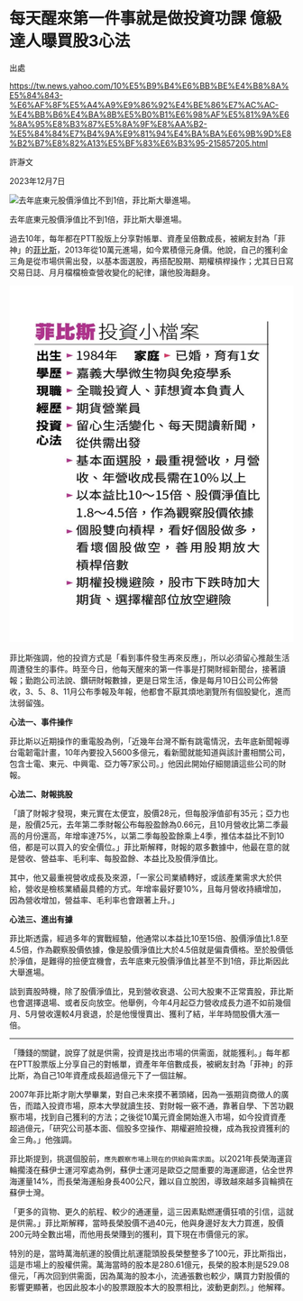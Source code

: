 # 每天醒來第一件事就是做投資功課 億級達人曝買股3心法

出處

https://tw.news.yahoo.com/10%E5%B9%B4%E6%BB%BE%E4%B8%8A%E5%84%843-%E6%AF%8F%E5%A4%A9%E9%86%92%E4%BE%86%E7%AC%AC-%E4%BB%B6%E4%BA%8B%E5%B0%B1%E6%98%AF%E5%81%9A%E6%8A%95%E8%B3%87%E5%8A%9F%E8%AA%B2-%E5%84%84%E7%B4%9A%E9%81%94%E4%BA%BA%E6%9B%9D%E8%B2%B7%E8%82%A13%E5%BF%83%E6%B3%95-215857205.html





許瀞文

2023年12月7日

![去年底東元股價淨值比不到1倍，菲比斯大舉進場。](https://s.yimg.com/ny/api/res/1.2/3vowbX8Fgf5H8M3ujpTR3w--/YXBwaWQ9aGlnaGxhbmRlcjt3PTk2MDtoPTY0MDtjZj13ZWJw/https://media.zenfs.com/zh-tw/mirrormedia.mg/778a23b8968f26891594fc5a4cccbfa3)

去年底東元股價淨值比不到1倍，菲比斯大舉進場。

過去10年，每年都在PTT股版上分享對帳單、資產呈倍數成長，被網友封為「菲神」的[菲比斯](https://tw.news.yahoo.com/tag/菲比斯)，2013年從10萬元進場，如今累積億元身價。他說，自己的獲利金三角是從市場供需出發，以基本面選股，再搭配股期、期權槓桿操作；尤其日日寫交易日誌、月月檔檔檢查營收變化的紀律，讓他股海翻身。

![img](../images/e8658a21ee8d6d57120af267f1cd283d)

菲比斯強調，他的投資方式是「看到事件發生再來反應」，所以必須留心推敲生活周遭發生的事件。時至今日，他每天醒來的第一件事是打開財經新聞台，接著讀報；勤跑公司法說、鑽研財報數據，更是日常生活，像是每月10日公司公佈營收，3、5、8、11月公布季報及年報，他都會不厭其煩地瀏覽所有個股變化，進而汰弱留強。

**心法一、事件操作**

菲比斯以近期操作的重電股為例，「近幾年台灣不斷有跳電情況，去年底新聞報導台電韌電計畫，10年內要投入5600多億元，看新聞就能知道與該計畫相關公司，包含士電、東元、中興電、亞力等7家公司。」他因此開始仔細閱讀這些公司的財報。

**心法二、財報挑股**

「讀了財報才發現，東元實在太便宜，股價28元，但每股淨值卻有35元；亞力也是，股價25元，去年第二季財報公布每股盈餘為0.66元，且10月營收比第二季最高的月份還高，年增率達75%，以第二季每股盈餘乘上4季，推估本益比不到10倍，都是可以買入的安全價位。」菲比斯解釋，財報的眾多數據中，他最在意的就是營收、營益率、毛利率、每股盈餘、本益比及股價淨值比。

其中，他又最重視營收成長及來源，「一家公司業績轉好，或該產業需求大於供給，營收是檢核業績最具體的方式。年增率最好要10%，且每月營收持續增加，因為營收增加，營益率、毛利率也會跟著上升。」

**心法三、進出有據**

菲比斯透露，經過多年的實戰經驗，他通常以本益比10至15倍、股價淨值比1.8至4.5倍，作為觀察股價依據，像是股價淨值比大於4.5倍就是偏貴價格。至於股價低於淨值，是難得的撿便宜機會，去年底東元股價淨值比甚至不到1倍，菲比斯因此大舉進場。

談到賣股時機，除了股價淨值比，見到營收衰退、公司大股東不正常賣股，菲比斯也會選擇退場、或者反向放空。他舉例，今年4月起亞力營收成長力道不如前幾個月、5月營收還較4月衰退，於是他慢慢賣出、獲利了結，半年時間股價大漲一倍。

---

「賺錢的關鍵，說穿了就是供需，投資是找出市場的供需面，就能獲利。」每年都在PTT股票版上分享自己的對帳單，資產年年倍數成長，被網友封為「菲神」的菲比斯，為自己10年資產成長超過億元下了一個註解。

2007年菲比斯才剛大學畢業，對自己未來摸不著頭緒，因為一張期貨商徵人的廣告，而踏入投資市場，原本大學就讀生技、對財報一竅不通，靠著自學、下苦功觀察市場，找到自己獲利的方法；之後從10萬元資金開始進入市場，如今投資資產超過億元，「研究公司基本面、個股多空操作、期權避險投機，成為我投資獲利的金三角。」他強調。

菲比斯提到，挑選個股前，`應先觀察市場上現在的供給與需求面`。以2021年長榮海運貨輪擱淺在蘇伊士運河窄處為例，蘇伊士運河是歐亞之間重要的海運廊道，佔全世界海運量14%，而長榮海運船身長400公尺，難以自立脫困，導致越來越多貨輪擠在蘇伊士灣。

「更多的貨物、更久的航程、較少的通運量，這三因素點燃運價狂噴的引信，這就是供需。」菲比斯解釋，當時長榮股價不過40元，他與身邊好友大力買進，股價200元時全數出場，而他用長榮賺到的獲利，買下現在市價億元的家。

特別的是，當時萬海航運的股價比航運龍頭股長榮整整多了100元，菲比斯指出，這是市場上的股權供需。萬海當時的股本是280.61億元，長榮的股本則是529.08億元，「再次回到供需面，因為萬海的股本小，流通張數也較少，購買力對股價的影響更顯著，也因此股本小的股票跟股本大的股票相比，波動更劇烈。」他解釋。